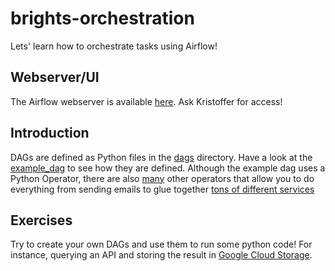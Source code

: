 # brights-orchestration
Lets' learn how to orchestrate tasks using Airflow!


## Webserver/UI
The Airflow webserver is available [here](https://3014f0a0fcb64835a1878072f62dbc45-dot-europe-west1.composer.googleusercontent.com/).
Ask Kristoffer for access!

## Introduction

DAGs are defined as Python files in the [dags](./dags/) directory. Have a look at the [example_dag](./dags/example_dag.py) to see how they are defined.
Although the example dag uses a Python Operator, there are also [many](https://airflow.apache.org/docs/apache-airflow/stable/_api/airflow/operators/index.html) other operators that allow you to do everything from sending emails to glue together [tons of different services](https://airflow.apache.org/docs/#providers-packagesdocsapache-airflow-providersindexhtml)


## Exercises

Try to create your own DAGs and use them to run some python code! For instance, querying an API and storing the result in [Google Cloud Storage](https://cloud.google.com/storage/docs/uploading-objects#storage-upload-object-code-sample).

